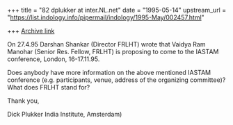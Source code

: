 +++
title = "82 dplukker at inter.NL.net"
date = "1995-05-14"
upstream_url = "https://list.indology.info/pipermail/indology/1995-May/002457.html"

+++
[Archive link](https://list.indology.info/pipermail/indology/1995-May/002457.html)

On 27.4.95 Darshan Shankar (Director FRLHT) wrote that
Vaidya Ram Manohar (Senior Res. Fellow, FRLHT) is proposing to
come to the IASTAM conference, London, 16-17.11.95.


Does anybody have more information on the above mentioned 
IASTAM conference (e.g. participants, venue, address of the
organizing committee)?
What does FRLHT stand for?

Thank you,

Dick Plukker 
India Institute, Amsterdam)







